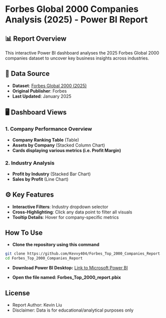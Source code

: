 # Forbes Global 2000 Companies Analysis (2025) - Power BI Report

## 📊 Report Overview
This interactive Power BI dashboard analyses the 2025 Forbes Global 2000 companies dataset to uncover key business insights across industries.

## 🔗 Data Source
- **Dataset**: [Forbes Global 2000 (2025)](https://www.kaggle.com/datasets/ellimaaac/forbes-the-global-2000-companies-2025)
- **Original Publisher**: Forbes
- **Last Updated**: January 2025

## 🖥️ Dashboard Views
### 1. Company Performance Overview
- **Company Ranking Table** (Table)
- **Assets by Company** (Stacked Column Chart)
- **Cards displaying various metrics (i.e. Profit Margin)**
 
### 2. Industry Analysis
- **Profit by Industry** (Stacked Bar Chart)
- **Sales by Profit** (Line Chart)

## ⚙️ Key Features
- **Interactive Filters**: Industry dropdown selector
- **Cross-Highlighting**: Click any data point to filter all visuals
- **Tooltip Details**: Hover for company-specific metrics

## How To Use
- **Clone the repository using this command**
``` bash
git clone https://github.com/Kevvy404/Forbes_Top_2000_Companies_Report.git
cd Forbes_Top_2000_Companies_Report
```

- **Download Power BI Desktop:** [Link to Microsoft Power BI](https://www.microsoft.com/en-us/power-platform/products/power-bi/downloads)

- **Open the file named: Forbes_Top_2000_report.pbix**

## License 
- Report Author: Kevin Liu
- Disclaimer: Data is for educational/analytical purposes only
